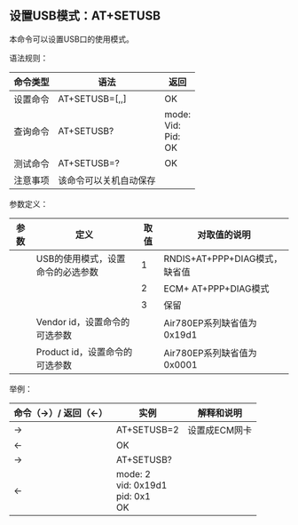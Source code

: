 ## 设置USB模式：AT+SETUSB

本命令可以设置USB口的使用模式。

语法规则：

| 命令类型 | 语法                           | 返回                                            |
| -------- | ------------------------------ | ----------------------------------------------- |
| 设置命令 | AT+SETUSB=<mode>[,<vid>,<pid>] | OK                                              |
| 查询命令 | AT+SETUSB?                     | mode: <mode><br>Vid: <vid><br>Pid: <pid><br> OK |
| 测试命令 | AT+SETUSB=?                    | OK                                              |
| 注意事项 | 该命令可以关机自动保存         |                                                 |

 

参数定义：

| 参数   | 定义                              | 取值 | 对取值的说明                  |
| ------ | --------------------------------- | ---- | ----------------------------- |
| <mode> | USB的使用模式，设置命令的必选参数 | 1    | RNDIS+AT+PPP+DIAG模式，缺省值 |
|        |                                   | 2    | ECM+ AT+PPP+DIAG模式          |
|        |                                   | 3    | 保留                          |
| <vid>  | Vendor id，设置命令的可选参数     |      | Air780EP系列缺省值为0x19d1    |
| <pid>  | Product id，设置命令的可选参数    |      | Air780EP系列缺省值为0x0001    |

 

举例：

| 命令（→）/  返回（←） | 实例                                      | 解释和说明    |
| --------------------- | ----------------------------------------- | ------------- |
| →                     | AT+SETUSB=2                               | 设置成ECM网卡 |
| ←                     | OK                                        |               |
| →                     | AT+SETUSB?                                |               |
| ←                     | mode: 2<br>vid: 0x19d1<br>pid: 0x1 <br>OK |               |
